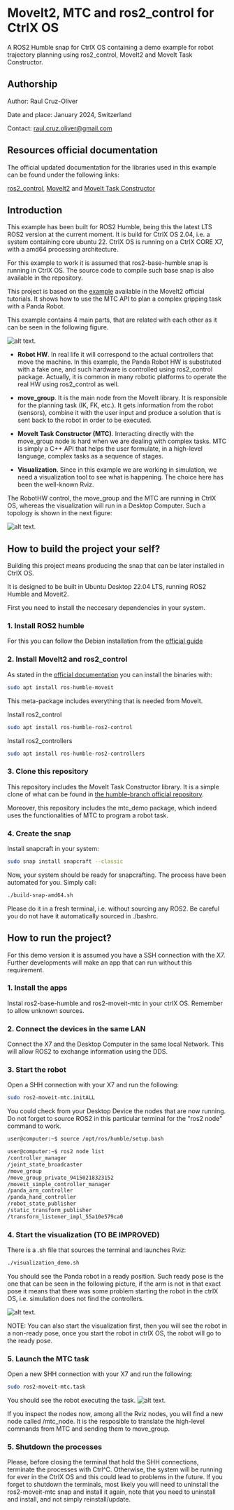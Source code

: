 # MoveIt2, MTC and  ros2_control for CtrlX OS
A ROS2 Humble snap for CtrlX OS containing a demo example for robot trajectory planning using ros2_control, MoveIt2 and MoveIt Task Constructor.

## Authorship
Author: Raul Cruz-Oliver

Date and place: January 2024, Switzerland

Contact: raul.cruz.oliver@gmail.com

## Resources official documentation
The official updated documentation for the libraries used in this example can be found under the following links:

[ros2_control](https://control.ros.org/master/index.html), [MoveIt2](https://moveit.picknik.ai/main/index.html) and [MoveIt Task Constructor](https://github.com/ros-planning/moveit_task_constructor/tree/humble)


## Introduction
This example has been built for ROS2 Humble, being this the latest LTS ROS2 version at the current moment. It is build for CtrlX OS 2.04, i.e. a system containing core ubuntu 22. CtrlX OS is running on a CtrlX CORE X7, with a amd64 processing architecture.

For this example to work it is assumed that ros2-base-humble snap is running in CtrlX OS. The source code to compile such base snap is also available in the repository. 

This project is based on the [example](https://moveit.picknik.ai/main/doc/tutorials/pick_and_place_with_moveit_task_constructor/pick_and_place_with_moveit_task_constructor.html#) available in the MoveIt2 official tutorials. It shows how to use the MTC API to plan a complex gripping task with a Panda Robot.

This example contains 4 main parts, that are related with each other as it can be seen in the following figure.

![alt text](images/overview.png).

- <strong>Robot HW</strong>. In real life it will correspond to the actual controllers that move the machine. In this example, the Panda Robot HW is substituted with a fake one, and such hardware is controlled using ros2_control package. Actually, it is common in many robotic platforms to operate the real HW using ros2_control as well. 

- <strong>move_group</strong>. It is the main node from the MoveIt library. It is responsible for the planning task (IK, FK, etc.). It gets information from the robot (sensors), combine it with the user input and produce a solution that is sent back to the robot in order to be executed.

- <strong>MoveIt Task Constructor (MTC)</strong>. Interacting directly with the move_group node is hard when we are dealing with complex tasks. MTC is simply a C++ API that helps the user formulate, in a high-level language, complex tasks as a sequence of stages. 

- <strong>Visualization</strong>. Since in this example we are working in simulation, we need a visualization tool to see what is happening. The choice here has been the well-known Rviz. 

The RobotHW control, the move_group and the MTC are running in CtrlX OS, whereas the visualization will run in a Desktop Computer. Such a topology is shown in the next figure:

![alt text](images/topology.png).

## How to build the project your self?
Building this project means producing the snap that can be later installed in CtrlX OS.

It is designed to be built in Ubuntu Desktop 22.04 LTS, running ROS2 Humble and Moveit2.

First you need to install the neccesary dependencies in your system.

### 1. Install ROS2 humble
For this you can follow the Debian installation from the [official guide](https://docs.ros.org/en/humble/Installation/Ubuntu-Install-Debians.html)

### 2. Install MoveIt2 and ros2_control
As stated in the [official documentation](https://moveit.ros.org/install-moveit2/binary/) you can install the binaries with:
```bash
sudo apt install ros-humble-moveit
```
This meta-package includes everything that is needed from MoveIt.

Install ros2_control
```bash
sudo apt install ros-humble-ros2-control
```

Install ros2_controllers
```bash
sudo apt install ros-humble-ros2-controllers
```

### 3. Clone this repository 
This repository includes the MoveIt Task Constructor library. It is a simple clone of what can be found in [the humble-branch official repository](https://github.com/ros-planning/moveit_task_constructor/tree/humble).

Moreover, this repository includes the mtc_demo package, which indeed uses the functionalities of MTC to program a robot task. 

### 4. Create the snap
Install snapcraft in your system:
```bash
sudo snap install snapcraft --classic
```

Now, your system should be ready for snapcrafting. The process have been automated for you. Simply call:

```bash
./build-snap-amd64.sh
```
Please do it in a fresh terminal, i.e. without sourcing any ROS2. Be careful you do not have it automatically sourced in ./bashrc.

## How to run the project?
For this demo version it is assumed you have a SSH connection with the X7. Further developments will make an app that can run without this requirement.

### 1. Install the apps   
Instal ros2-base-humble and ros2-moveit-mtc in your ctrlX OS. Remember to allow unknown sources.

### 2. Connect the devices in the same LAN
Connect the X7 and the Desktop Computer in the same local Network. This will allow ROS2 to exchange information using the DDS.

### 3. Start the robot
Open a SHH connection with your X7 and run the following:
```bash
sudo ros2-moveit-mtc.initALL 
```

You could check from your Desktop Device the nodes that are now running. Do not forget to source ROS2 in this particular terminal for the "ros2 node" command to work.
```bash
user@computer:~$ source /opt/ros/humble/setup.bash

user@computer:~$ ros2 node list
/controller_manager
/joint_state_broadcaster
/move_group
/move_group_private_94150218323152
/moveit_simple_controller_manager
/panda_arm_controller
/panda_hand_controller
/robot_state_publisher
/static_transform_publisher
/transform_listener_impl_55a10e579ca0
```

### 4. Start the visualization (TO BE IMPROVED)
There is a .sh file that sources the terminal and launches Rviz:

```bash
./visualization_demo.sh 
```

You should see the Panda robot in a ready position. Such ready pose is the one that can be seen in the following picture, if the arm is not in that exact pose it means that there was some problem starting the robot in the ctrlX OS, i.e. simulation does not find the controllers.

![alt text](images/rviz.png).

NOTE: You can also start the visualization first, then you will see the robot in a non-ready pose, once you start the robot in ctrlX OS, the robot will go to the ready pose.

### 5. Launch the MTC task
Open a new SHH connection with your X7 and run the following:
```bash
sudo ros2-moveit-mtc.task 
```
You should see the robot executing the task.
![alt text](images/mtc.png).

If you inspect the nodes now, among all the Rviz nodes, you will find a new node called /mtc_node. It is the resposible to translate the high-level commands from MTC and sending them to move_group.

### 5. Shutdown the processes
Please, before closing the terminal that hold the SHH connections, terminate the processes with Ctrl^C. Otherwise, the system will be running for ever in the CtrlX OS and this could lead to problems in the future. If you forget to shutdown the terminals, most likely you will need to uninstall the ros2-moveit-mtc snap and install it again, note that you need to uninstall and install, and not simply reinstall/update.